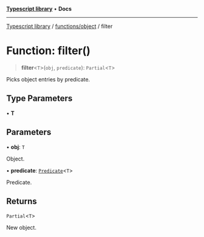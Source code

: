 [**Typescript library**](../../../index.md) • **Docs**

***

[Typescript library](../../../modules.md) / [functions/object](../index.md) / filter

# Function: filter()

> **filter**\<`T`\>(`obj`, `predicate`): `Partial`\<`T`\>

Picks object entries by predicate.

## Type Parameters

• **T**

## Parameters

• **obj**: `T`

Object.

• **predicate**: [`Predicate`](../interfaces/Predicate.md)\<`T`\>

Predicate.

## Returns

`Partial`\<`T`\>

New object.
